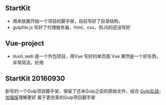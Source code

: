 ## StartKit
- 用来放置开始一个项目的脚手架，目前写好了目录结构，
- gulpfile.js 写好了代理服务器，html、css，但JS的还没写好

## Vue-project
- duoli_web 是一个外包项目，用Vue 写好的单页面
  Vue 果然是一个好东西，非常简洁，好用

## StartKit 20160930
新写的一个Gulp项目脚手架，保留了还未Gulp之前的原始文件，结合 [Gulp实战-加强版](https://github.com/small-dragon/posts/blob/master/Gulp%E5%AE%9E%E6%88%98-%E5%8A%A0%E5%BC%BA%E7%89%88.md)理解更好
属于更完善的Gulp项目脚手架